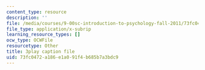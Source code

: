 ```yaml
---
content_type: resource
description: ''
file: /media/courses/9-00sc-introduction-to-psychology-fall-2011/73fc0472a186e1a091f4b685b7a3bdc9_SXzdOK_J-xE.srt
file_type: application/x-subrip
learning_resource_types: []
ocw_type: OCWFile
resourcetype: Other
title: 3play caption file
uid: 73fc0472-a186-e1a0-91f4-b685b7a3bdc9
---
```

